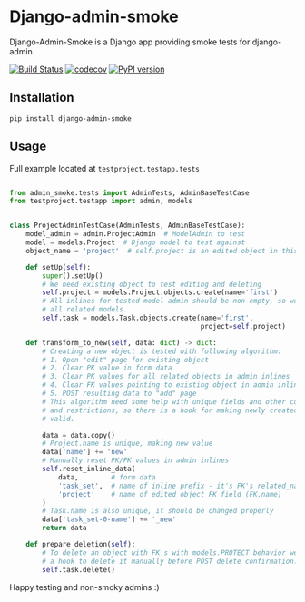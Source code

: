 Django-admin-smoke
==================

Django-Admin-Smoke is a Django app providing smoke tests for django-admin.

[![Build Status](https://travis-ci.org/just-work/django-admin-smoke.svg?branch=master)](https://travis-ci.org/just-work/django-admin-smoke)
[![codecov](https://codecov.io/gh/just-work/django-admin-smoke/branch/master/graph/badge.svg)](https://codecov.io/gh/just-work/django-admin-smoke)
[![PyPI version](https://badge.fury.io/py/django-admin-smoke.svg)](https://badge.fury.io/py/django-admin-smoke)

Installation
------------

```shell script
pip install django-admin-smoke
```

Usage
-----

Full example located at `testproject.testapp.tests`

```python

from admin_smoke.tests import AdminTests, AdminBaseTestCase
from testproject.testapp import admin, models


class ProjectAdminTestCase(AdminTests, AdminBaseTestCase):
    model_admin = admin.ProjectAdmin  # ModelAdmin to test
    model = models.Project  # Django model to test against
    object_name = 'project'  # self.project is an edited object in this testcase

    def setUp(self):
        super().setUp()
        # We need existing object to test editing and deleting
        self.project = models.Project.objects.create(name='first')
        # All inlines for tested model admin should be non-empty, so we fill
        # all related models.
        self.task = models.Task.objects.create(name='first',
                                               project=self.project)

    def transform_to_new(self, data: dict) -> dict:
        # Creating a new object is tested with following algorithm:
        # 1. Open "edit" page for existing object
        # 2. Clear PK value in form data
        # 3. Clear PK values for all related objects in admin inlines
        # 4. Clear FK values pointing to existing object in admin inlines
        # 5. POST resulting data to "add" page
        # This algorithm need some help with unique fields and other constraints
        # and restrictions, so there is a hook for making newly created object
        # valid.

        data = data.copy()
        # Project.name is unique, making new value
        data['name'] += 'new'
        # Manually reset PK/FK values in admin inlines
        self.reset_inline_data(
            data,        # form data
            'task_set',  # name of inline prefix - it's FK's related_name 
            'project'    # name of edited object FK field (FK.name)
        )
        # Task.name is also unique, it should be changed properly
        data['task_set-0-name'] += '_new'
        return data

    def prepare_deletion(self):
        # To delete an object with FK's with models.PROTECT behavior we need
        # a hook to delete it manually before POST delete confirmation.
        self.task.delete()
```

Happy testing and non-smoky admins :)
